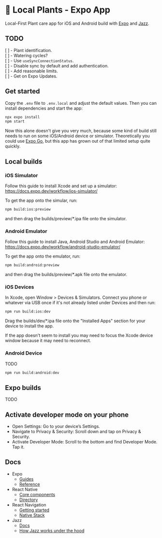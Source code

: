 # 🌱 Local Plants - Expo App

Local-First Plant care app for iOS and Android build with [Expo](https://expo.dev) and [Jazz](https://jazz.tools).

## TODO

[ ] - Plant identification.  
[ ] - Watering cycles?  
[ ] - Use `useSyncConnectionStatus`.  
[ ] - Disable sync by default and add authentication.  
[ ] - Add reasonable limits.  
[ ] - Get on Expo Updates.  

## Get started

Copy the `.env` file to `.env.local` and adjust the default values.
Then you can install dependencies and start the app:

```bash
npx expo install
npm start
```

Now this alone doesn't give you very much, because some kind of build
still needs to run on some iOS/Android device or simulator.
Theoretically you could use [Expo Go](https://expo.dev/blog/expo-go-vs-development-builds),
but this app has grown out of that limited setup quite quickly.

## Local builds

### iOS Simulator

Follow this guide to install Xcode and set up a simulator:  
https://docs.expo.dev/workflow/ios-simulator/

To get the app onto the simular, run:

```bash
npm build:ios:preview
```

and then drag the builds/preview/*.ipa file onto the simulator.

### Android Emulator

Follow this guide to install Java, Android Studio and Android Emulator:  
https://docs.expo.dev/workflow/android-studio-emulator/

To get the app onto the emulator, run:

```bash
npm build:android:preview
```

and then drag the builds/preview/*.apk file onto the emulator.

### iOS Devices

In Xcode, open Window > Devices & Simulators. Connect you phone or
whatever via USB once if it's not already listed under Devices and
then run:

```bash
npm run build:ios:dev
```

Drag the builds/dev/*.ipa file onto the "Installed Apps" section
for your device to install the app.

If the app doesn't seem to install you may need to focus the Xcode
device window because it may need to reconnect.

### Android Device

TODO

```bash
npm run build:android:dev
```

## Expo builds

TODO

##  Activate developer mode on your phone

- Open Settings: Go to your device’s Settings.
- Navigate to Privacy & Security: Scroll down and tap on Privacy & Security.
- Activate Developer Mode: Scroll to the bottom and find Developer Mode. Tap it.

## Docs

- Expo
  - [Guides](https://docs.expo.dev/guides/overview/)
  - [Reference](https://docs.expo.dev/versions/latest/)
- React Native
  - [Core components](https://reactnative.dev/docs/components-and-apis)
  - [Directory](https://reactnative.directory)
- React Navigation
  - [Getting started](https://reactnavigation.org/docs/getting-started)
  - [Native Stack](https://reactnavigation.org/docs/native-stack-navigator)
- Jazz
  - [Docs](https://jazz.tools/docs/react-native-expo)
  - [How Jazz works under the hood](https://www.youtube.com/watch?v=ddBPPAYvd1Y)

